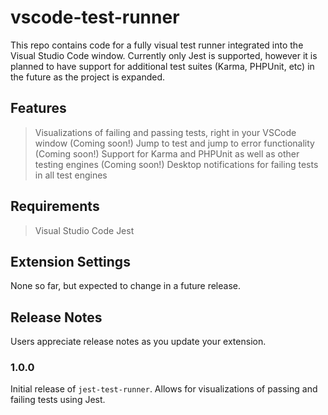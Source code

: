 # vscode-test-runner

This repo contains code for a fully visual test runner integrated into the Visual Studio Code window.  Currently only Jest is supported, however it is planned to have support for additional test suites (Karma, PHPUnit, etc) in the future as the project is expanded.  

## Features

> Visualizations of failing and passing tests, right in your VSCode window
> (Coming soon!) Jump to test and jump to error functionality
> (Coming soon!) Support for Karma and PHPUnit as well as other testing engines
> (Coming soon!) Desktop notifications for failing tests in all test engines

## Requirements

> Visual Studio Code
> Jest

## Extension Settings

None so far, but expected to change in a future release.

## Release Notes

Users appreciate release notes as you update your extension.

### 1.0.0

Initial release of `jest-test-runner`.  Allows for visualizations of passing and failing tests using Jest.